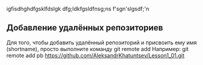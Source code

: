igfisdhghdfgsklfdslgk
dfg;ldkfgsldfnsg;ns
f'sgn'slgsdf;\'n

## Добавление удалённых репозиториев


 Для того, чтобы добавить удалённый репозиторий и присвоить ему имя (shortname), просто выполните команду git remote add <shortname> <url>
 Например:
 git remote add pb https://github.com/AleksandrKhatuntsev/Lesson1_01.git